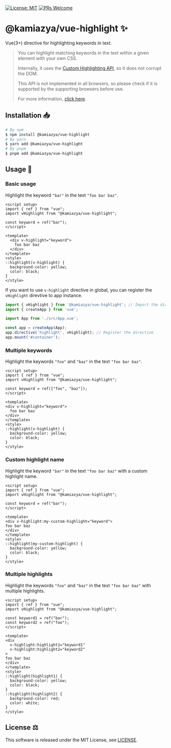 [![License: MIT](https://img.shields.io/badge/License-MIT-yellow.svg)](https://opensource.org/licenses/MIT)
[![PRs Welcome](https://img.shields.io/badge/PRs-welcome-brightgreen.svg)](http://makeapullrequest.com)

# @kamiazya/vue-highlight ✨

Vue(3+) directive for highlighting keywords in text.

> You can highlight matching keywords in the text within a given element with your own CSS.
>
> Internally, it uses the [Custom Highlighting API](https://developer.mozilla.org/en-US/docs/Web/API/CSS_Custom_Highlight_API), so it does not corrupt the DOM.
>
> This API is not implemented in all browsers, so please check if it is supported by the supporting browsers before use.
> 
> For more information, [click here](https://developer.mozilla.org/en-US/docs/Web/API/Highlight#browser_compatibility).

## Installation 📥

```bash
# By npm
$ npm install @kamiazya/vue-highlight
# By yarn
$ yarn add @kamiazya/vue-highlight
# By pnpm
$ pnpm add @kamiazya/vue-highlight
```

## Usage 📘

### Basic usage

Highlight the keyword `"bar"` in the text `"foo bar baz"`.

```vue
<script setup>
import { ref } from "vue";
import vHighlight from "@kamiazya/vue-highlight";

const keyword = ref("bar");
</script>

<template>
  <div v-highlight="keyword">
    foo bar baz
  </div>
</template>
<style>
::highlight(v-highlight) {
  background-color: yellow;
  color: black;
}
</style>
```

If you want to use `v-highlight` directive in global, you can register the `vHighlight` direvtive to app instance.

```ts
import { vHighlight } from '@kamiazya/vue-highlight'; // Import the directive
import { createApp } from 'vue';

import App from './src/App.vue';

const app = createApp(App);
app.directive('highlight', vHighlight); // Register the directive
app.mount('#container');
```

### Multiple keywords

Highlight the keywords `"foo"` and `"baz"` in the text `"foo bar baz"`.

```vue
<script setup>
import { ref } from "vue";
import vHighlight from "@kamiazya/vue-highlight";

const keyword = ref(["foo", "baz"]);
</script>

<template>
<div v-highlight="keyword">
  foo bar baz
</div>
</template>
<style>
::highlight(v-highlight) {
  background-color: yellow;
  color: black;
}
</style>
```

### Custom highlight name

Highlight the keyword `"bar"` in the text `"foo bar baz"` with a custom highlight name.

```vue
<script setup>
import { ref } from "vue";
import vHighlight from "@kamiazya/vue-highlight";

const keyword = ref("bar");
</script>

<template>
<div v-highlight:my-custom-highlight="keyword">
foo bar baz
</div>
</template>
<style>
::highlight(my-custom-highlight) {
  background-color: yellow;
  color: black;
}
</style>
```

### Multiple highlights

Highlight the keywords `"foo"` and `"baz"` in the text `"foo bar baz"` with multiple highlights.

```vue
<script setup>
import { ref } from "vue";
import vHighlight from "@kamiazya/vue-highlight";

const keyword1 = ref("bar");
const keyword2 = ref("foo");
</script>

<template>
<div
  v-highlight:highlight1="keyword1"
  v-highlight:highlight2="keyword2"
>
foo bar baz
</div>
</template>
<style>
::highlight(highlight1) {
  background-color: yellow;
  color: black;
}
::highlight(highlight2) {
  background-color: red;
  color: white;
}
</style>
```

## License ⚖️

This software is released under the MIT License, see [LICENSE](./LICENSE).
